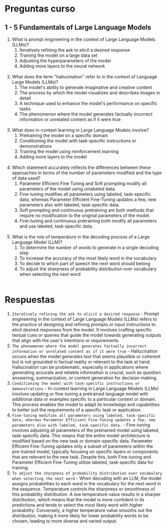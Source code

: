 # Preguntas curso

## 1 - 5 Fundamentals of Large Language Models

1. What is prompt engineering in the context of Large Language Models (LLMs)?
   1. Iteratively refining the ask to elicit a desired response
   2. Training the model on a large data set
   3. Adjusting the hyperparameters of the model
   4. Adding more layers to the neural network<br><br>
2. What does the term "hallucination" refer to in the context of Language Large Models (LLMs)?
   1. The model's ability to generate imaginative and creative content
   2. The process by which the model visualizes and describes images in detail
   3. A technique used to enhance the model's performance on specific tasks
   4. The phenomenon where the model generates factually incorrect information or unrelated content as if it were true<br><br>
3. What does in-context learning in Large Language Models involve?
   1. Pretraining the model on a specific domain
   2. Conditioning the model with task-specific instructions or demonstrations
   3. Training the model using reinforcement learning
   4. Adding more layers to the model<br><br>
4. Which statement accurately reflects the differences between these approaches in terms of the number of parameters modified and the type of data used?
   1. Parameter Efficient Fine Tuning and Soft prompting modify all parameters of the model using unlabeled data.
   2. Fine-tuning modifies all parameters using labeled, task-specific data, whereas Parameter Efficient Fine-Tuning updates a few, new parameters also with labeled, task-specific data.
   3. Soft prompting and continuous pretraining are both methods that require no modification to the original parameters of the model.
   4. Fine-tuning and continuous pretraining both modify all parameters and use labeled, task-specific data.<br><br>
5. What is the role of temperature in the decoding process of a Large Language Model (LLM)?
   1. To determine the number of words to generate in a single decoding step
   2. To increase the accuracy of the most likely word in the vocabulary
   3. To decide to which part of speech the next word should belong
   4. To adjust the sharpness of probability distribution over vocabulary when selecting the next word<br><br>

# Respuestas

1. `Iteratively refining the ask to elicit a desired response` - Prompt engineering in the context of Large Language Models (LLMs) refers to the practice of designing and refining prompts or input instructions to elicit desired responses from the model. It involves crafting specific textual cues or queries that guide the model towards generating outputs that align with the user's intentions or requirements.
2. `The phenomenon where the model generates factually incorrect information or unrelated content as if it were true` - Hallucination occurs when the model generates text that seems plausible or coherent but is not grounded in factual reality or relevant to the task at hand. Hallucination can be problematic, especially in applications where generating accurate and reliable information is crucial, such as question answering, summarization, or content generation for decision-making.
3. `Conditioning the model with task-specific instructions or demonstrations` - In-context learning in Large Language Models (LLMs) involves updating or fine-tuning a pretrained language model with additional data or examples specific to a particular context or domain. This process enables the model to adapt its knowledge and capabilities to better suit the requirements of a specific task or application.
4. `Fine-tuning modifies all parameters using labeled, task-specific data, whereas Parameter Efficient Fine-Tuning updates a few, new parameters also with labeled, task-specific data.` - Fine-tuning involves adjusting all parameters of the pretrained model using labeled, task-specific data. This means that the entire model architecture is modified based on the new task or domain-specific data. Parameter Efficient Fine-Tuning updates only a subset of parameters within the pre-trained model, typically focusing on specific layers or components that are relevant to the new task. Despite this, both Fine-tuning and Parameter Efficient Fine-Tuning utilize labeled, task-specific data for training.
5. `To adjust the sharpness of probability distribution over vocabulary when selecting the next word` - When decoding with an LLM, the model assigns probabilities to each word in the vocabulary for the next word in the sequence. Temperature controls the sharpness or smoothness of this probability distribution. A low temperature value results in a sharper distribution, which means that the model is more confident in its predictions and tends to select the most likely word with higher probability. Conversely, a higher temperature value smooths out the distribution, making it more likely for lower probability words to be chosen, leading to more diverse and varied output.